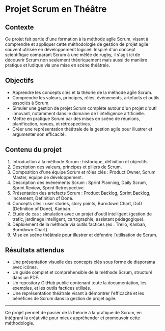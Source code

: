 # Projet Scrum en Théâtre

## Contexte
Ce projet fait partie d'une formation à la méthode agile Scrum, visant à comprendre et appliquer cette méthodologie de gestion de projet agile souvent utilisée en développement logiciel. Inspiré d'un concept scientifique comparant Scrum à une mêlée de rugby, il s'agit ici de découvrir Scrum non seulement théoriquement mais aussi de manière pratique et ludique via une mise en scène théâtrale.

## Objectifs
- Apprendre les concepts clés et la théorie de la méthode agile Scrum.
- Comprendre les valeurs, principes, rôles, événements, artefacts et outils associés à Scrum.
- Simuler une gestion de projet Scrum complète autour d'un projet d'outil innovant, notamment dans le domaine de l'intelligence artificielle.
- Mettre en pratique Scrum par des mises en scène de réunions, planification, revues, et rétrospectives.
- Créer une représentation théâtrale de la gestion agile pour illustrer et argumenter son efficacité.

## Contenu du projet
1. Introduction à la méthode Scrum : historique, définition et objectifs.
2. Description des valeurs, principes et piliers de Scrum.
3. Composition d'une équipe Scrum et rôles clés : Product Owner, Scrum Master, équipe de développement.
4. Description des événements Scrum : Sprint Planning, Daily Scrum, Sprint Review, Sprint Retrospective.
5. Présentation des artefacts Scrum : Product Backlog, Sprint Backlog, Increment, Definition of Done.
6. Concepts clés : user stories, story points, Burndown Chart, DoD (Definition of Done), Kanban.
7. Étude de cas : simulation avec un projet d'outil intelligent (gestion de trafic, jardinage intelligent, cartographie, assistant pédagogique).
8. Déploiement de la méthode via outils factices (ex : Trello, Kanban, Burndown Chart).
9. Mise en scène théâtrale pour illustrer et défendre l'utilisation de Scrum.

## Résultats attendus
- Une présentation visuelle des concepts clés sous forme de diaporama avec icônes.
- Un guide complet et compréhensible de la méthode Scrum, structuré dans un PDF.
- Un repository GitHub public contenant toute la documentation, les exemples, et les outils factices utilisés.
- Une représentation théâtrale visant à démontrer l'efficacité et les bénéfices de Scrum dans la gestion de projet agile.

---

Ce projet permet de passer de la théorie à la pratique de Scrum, en intégrant la créativité pour mieux appréhender et promouvoir cette méthodologie.
